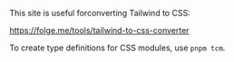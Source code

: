 This site is useful forconverting Tailwind to CSS:

https://folge.me/tools/tailwind-to-css-converter

To create type definitions for CSS modules, use `pnpm tcm`.
